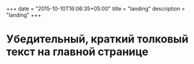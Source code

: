+++
date = "2015-10-10T16:06:35+05:00"
title = "landing"
description = "landing"
+++

# Убедительный, краткий толковый текст на главной странице 
